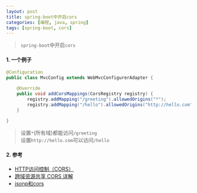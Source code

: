 ```yaml
---
layout: post
title: spring-boot中开启cors
categories: [编程, java, spring]
tags: [spring-boot, cors]
---
```



> `spring-boot`中开启`cors`   

#### 1. 一个例子

```java
@Configuration
public class MvcConfig extends WebMvcConfigurerAdapter {

    @Override
    public void addCorsMappings(CorsRegistry registry) {
        registry.addMapping("/greeting").allowedOrigins("*");
        registry.addMapping("/hello").allowedOrigins("http://hello.com");
    }
    
}
```

> 设置`*`(所有域)都能访问`/greeting`   
> 设置`http://hello.com`可以访问`/hello`

#### 2. 参考

* [HTTP访问控制（CORS）](https://developer.mozilla.org/zh-CN/docs/Web/HTTP/Access_control_CORS)
* [跨域资源共享 CORS 详解](http://www.ruanyifeng.com/blog/2016/04/cors.html)
* [jsonp和cors]({{site.url}}/2016/12/15/jsonp-cors/)